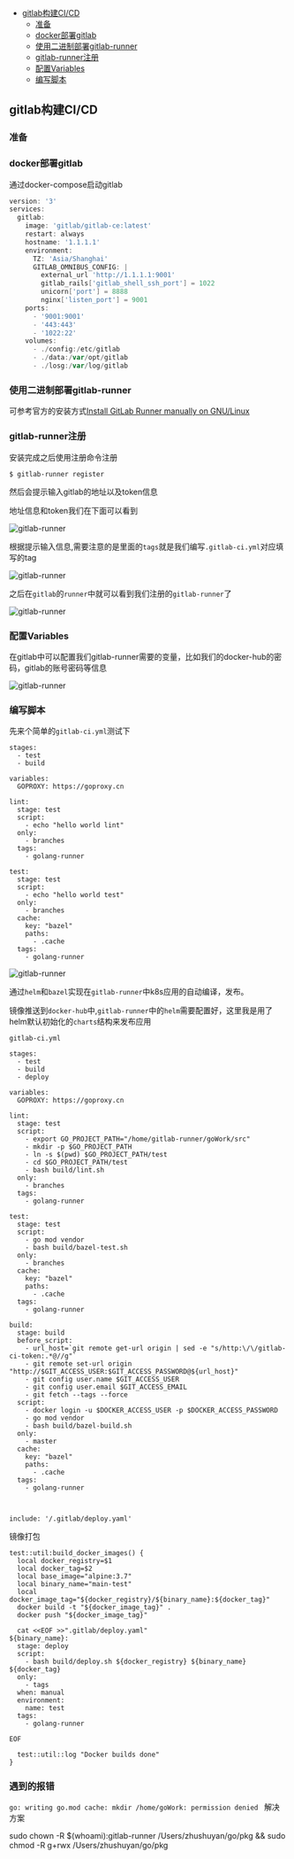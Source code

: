 <!-- START doctoc generated TOC please keep comment here to allow auto update -->
<!-- DON'T EDIT THIS SECTION, INSTEAD RE-RUN doctoc TO UPDATE -->

- [gitlab构建CI/CD](#gitlab%E6%9E%84%E5%BB%BAcicd)
  - [准备](#%E5%87%86%E5%A4%87)
  - [docker部署gitlab](#docker%E9%83%A8%E7%BD%B2gitlab)
  - [使用二进制部署gitlab-runner](#%E4%BD%BF%E7%94%A8%E4%BA%8C%E8%BF%9B%E5%88%B6%E9%83%A8%E7%BD%B2gitlab-runner)
  - [gitlab-runner注册](#gitlab-runner%E6%B3%A8%E5%86%8C)
  - [配置Variables](#%E9%85%8D%E7%BD%AEvariables)
  - [编写脚本](#%E7%BC%96%E5%86%99%E8%84%9A%E6%9C%AC)

<!-- END doctoc generated TOC please keep comment here to allow auto update -->

## gitlab构建CI/CD

### 准备 

### docker部署gitlab

通过docker-compose启动gitlab

```go
version: '3'
services:
  gitlab:
    image: 'gitlab/gitlab-ce:latest'
    restart: always
    hostname: '1.1.1.1'
    environment:
      TZ: 'Asia/Shanghai'
      GITLAB_OMNIBUS_CONFIG: |
        external_url 'http://1.1.1.1:9001'
        gitlab_rails['gitlab_shell_ssh_port'] = 1022
        unicorn['port'] = 8888
        nginx['listen_port'] = 9001
    ports:
      - '9001:9001'
      - '443:443'
      - '1022:22'
    volumes:
      - ./config:/etc/gitlab
      - ./data:/var/opt/gitlab
      - ./losg:/var/log/gitlab
```
### 使用二进制部署gitlab-runner

可参考官方的安装方式[Install GitLab Runner manually on GNU/Linux](https://docs.gitlab.com/runner/install/linux-manually.html)

### gitlab-runner注册

安装完成之后使用注册命令注册  

```
$ gitlab-runner register
```

然后会提示输入gitlab的地址以及token信息  

地址信息和token我们在下面可以看到

<img src="/img/gitlab-runner_1.jpg" alt="gitlab-runner" align=center />

根据提示输入信息,需要注意的是里面的`tags`就是我们编写`.gitlab-ci.yml`对应填写的tag

<img src="/img/gitlab-runner_2.jpg" alt="gitlab-runner" align=center />

之后在`gitlab`的`runner`中就可以看到我们注册的`gitlab-runner`了  

<img src="/img/gitlab-runner_3.jpg" alt="gitlab-runner" align=center />

### 配置Variables

在gitlab中可以配置我们gitlab-runner需要的变量，比如我们的docker-hub的密码，gitlab的账号密码等信息  

<img src="/img/gitlab-runner_4.jpg" alt="gitlab-runner" align=center />

### 编写脚本

先来个简单的`gitlab-ci.yml`测试下

```
stages:
  - test
  - build

variables:
  GOPROXY: https://goproxy.cn

lint:
  stage: test
  script:
    - echo "hello world lint"
  only:
    - branches
  tags:
    - golang-runner

test:
  stage: test
  script:
    - echo "hello world test"
  only:
    - branches
  cache:
    key: "bazel"
    paths:
      - .cache
  tags:
    - golang-runner
```

<img src="/img/gitlab-runner_5.jpg" alt="gitlab-runner" align=center />

通过`helm`和`bazel`实现在`gitlab-runner`中k8s应用的自动编译，发布。  

镜像推送到`docker-hub`中,`gitlab-runner`中的`helm`需要配置好，这里我是用了helm默认初始化的`charts`结构来发布应用  

`gitlab-ci.yml`

```
stages:
  - test
  - build
  - deploy

variables:
  GOPROXY: https://goproxy.cn

lint:
  stage: test
  script:
    - export GO_PROJECT_PATH="/home/gitlab-runner/goWork/src"
    - mkdir -p $GO_PROJECT_PATH
    - ln -s $(pwd) $GO_PROJECT_PATH/test
    - cd $GO_PROJECT_PATH/test
    - bash build/lint.sh
  only:
    - branches
  tags:
    - golang-runner

test:
  stage: test
  script:
    - go mod vendor
    - bash build/bazel-test.sh
  only:
    - branches
  cache:
    key: "bazel"
    paths:
      - .cache
  tags:
    - golang-runner

build:
  stage: build
  before_script:
    - url_host=`git remote get-url origin | sed -e "s/http:\/\/gitlab-ci-token:.*@//g"`
    - git remote set-url origin "http://$GIT_ACCESS_USER:$GIT_ACCESS_PASSWORD@${url_host}"
    - git config user.name $GIT_ACCESS_USER
    - git config user.email $GIT_ACCESS_EMAIL
    - git fetch --tags --force
  script:
    - docker login -u $DOCKER_ACCESS_USER -p $DOCKER_ACCESS_PASSWORD
    - go mod vendor
    - bash build/bazel-build.sh
  only:
    - master
  cache:
    key: "bazel"
    paths:
      - .cache
  tags:
    - golang-runner



include: '/.gitlab/deploy.yaml'
```

镜像打包

```
test::util:build_docker_images() {
  local docker_registry=$1
  local docker_tag=$2
  local base_image="alpine:3.7"
  local binary_name="main-test"
  local docker_image_tag="${docker_registry}/${binary_name}:${docker_tag}"
  docker build -t "${docker_image_tag}" .
  docker push "${docker_image_tag}"

  cat <<EOF >>".gitlab/deploy.yaml"
${binary_name}:
  stage: deploy
  script:
    - bash build/deploy.sh ${docker_registry} ${binary_name} ${docker_tag}
  only:
    - tags
  when: manual
  environment:
    name: test
  tags:
    - golang-runner

EOF

  test::util::log "Docker builds done"
}
```

### 遇到的报错

`go: writing go.mod cache: mkdir /home/goWork: permission denied
`
解决方案

sudo chown -R $(whoami):gitlab-runner /Users/zhushuyan/go/pkg && sudo chmod -R g+rwx /Users/zhushuyan/go/pkg








